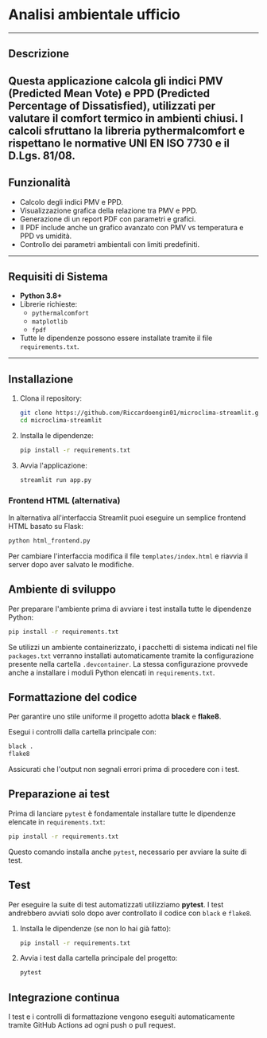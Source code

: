 # Analisi ambientale ufficio


---

## Descrizione
Questa applicazione calcola gli indici PMV (Predicted Mean Vote) e PPD (Predicted Percentage of Dissatisfied), utilizzati per valutare il comfort termico in ambienti chiusi. I calcoli sfruttano la libreria **pythermalcomfort** e rispettano le normative UNI EN ISO 7730 e il D.Lgs. 81/08.
---

## Funzionalità
- Calcolo degli indici PMV e PPD.
- Visualizzazione grafica della relazione tra PMV e PPD.
- Generazione di un report PDF con parametri e grafici.
- Il PDF include anche un grafico avanzato con PMV vs temperatura e PPD vs umidità.
- Controllo dei parametri ambientali con limiti predefiniti.

---

## Requisiti di Sistema
- **Python 3.8+**
- Librerie richieste:
  - `pythermalcomfort`
  - `matplotlib`
  - `fpdf`
- Tutte le dipendenze possono essere installate tramite il file `requirements.txt`.

---

## Installazione

1. Clona il repository:
   ```bash
   git clone https://github.com/Riccardoengin01/microclima-streamlit.git
   cd microclima-streamlit
   ```

2. Installa le dipendenze:
   ```bash
   pip install -r requirements.txt
   ```

3. Avvia l'applicazione:
   ```bash
   streamlit run app.py
   ```

### Frontend HTML (alternativa)
In alternativa all'interfaccia Streamlit puoi eseguire un semplice frontend HTML basato su Flask:

```bash
python html_frontend.py
```

Per cambiare l'interfaccia modifica il file `templates/index.html` e riavvia il server dopo aver salvato le modifiche.

## Ambiente di sviluppo
Per preparare l'ambiente prima di avviare i test installa tutte le dipendenze
Python:

```bash
pip install -r requirements.txt
```
Se utilizzi un ambiente containerizzato, i pacchetti di sistema indicati nel
file `packages.txt` verranno installati automaticamente tramite la
configurazione presente nella cartella `.devcontainer`. La stessa configurazione
provvede anche a installare i moduli Python elencati in `requirements.txt`.

## Formattazione del codice
Per garantire uno stile uniforme il progetto adotta **black** e **flake8**.

Esegui i controlli dalla cartella principale con:
```bash
black .
flake8
```

Assicurati che l'output non segnali errori prima di procedere con i test.

## Preparazione ai test
Prima di lanciare `pytest` è fondamentale installare tutte le dipendenze
elencate in `requirements.txt`:

```bash
pip install -r requirements.txt
```
Questo comando installa anche `pytest`, necessario per avviare la suite di test.

## Test
Per eseguire la suite di test automatizzati utilizziamo **pytest**.
I test andrebbero avviati solo dopo aver controllato il codice con `black` e
`flake8`.

1. Installa le dipendenze (se non lo hai già fatto):
   ```bash
   pip install -r requirements.txt
   ```
2. Avvia i test dalla cartella principale del progetto:
   ```bash
   pytest
   ```

## Integrazione continua
I test e i controlli di formattazione vengono eseguiti automaticamente
tramite GitHub Actions ad ogni push o pull request.
